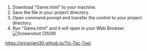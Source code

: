 1. Download "Game.html" to your machine.
2. Save the file in your project directory.
3. Open command prompt and transfer the control to your project directory.
4. Run "Game.html" and it will open in your Web Browser.
![Screenshot (3509)](https://github.com/user-attachments/assets/9013eb35-00ea-4aae-bda6-9d6cf52223ef)

https://sriranjani30.github.io/Tic-Tac-Toe/
